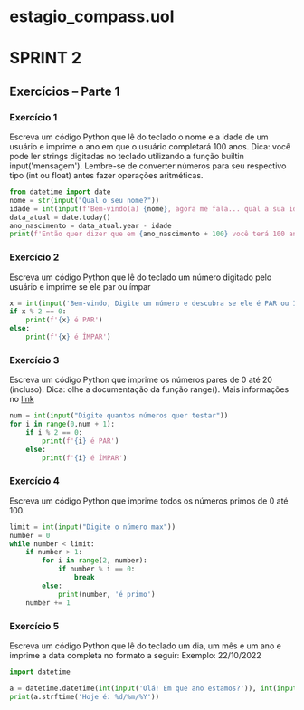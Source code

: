 # estagio_compass.uol

# SPRINT 2

## Exercícios – Parte 1

### Exercício 1

Escreva um código Python que lê do teclado o nome e a idade de um usuário e imprime o ano em que o
usuário completará 100 anos.
Dica: você pode ler strings digitadas no teclado utilizando a função builtin input('mensagem'). Lembre-se de
converter números para seu respectivo tipo (int ou float) antes fazer operações aritméticas.

```py
from datetime import date
nome = str(input("Qual o seu nome?"))
idade = int(input(f'Bem-vindo(a) {nome}, agora me fala... qual a sua idade?'))
data_atual = date.today()
ano_nascimento = data_atual.year - idade
print(f'Então quer dizer que em {ano_nascimento + 100} você terá 100 anos lol!!!')
```

### Exercício 2

Escreva um código Python que lê do teclado um número digitado pelo usuário e imprime se ele par ou ímpar

```py
x = int(input('Bem-vindo, Digite um número e descubra se ele é PAR ou ÍMPAR'))
if x % 2 == 0:
    print(f'{x} é PAR')
else:
    print(f'{x} é ÍMPAR')
```

### Exercício 3

Escreva um código Python que imprime os números pares de 0 até 20 (incluso).
Dica: olhe a documentação da função range(). Mais informações no [link](https://docs.python.org/3/library/functions.html#func-range)

```py
num = int(input("Digite quantos números quer testar"))
for i in range(0,num + 1):
    if i % 2 == 0:
        print(f'{i} é PAR')
    else:
        print(f'{i} é ÍMPAR')
```

### Exercício 4

Escreva um código Python que imprime todos os números primos de 0 até 100.

```py
limit = int(input("Digite o número max"))
number = 0
while number < limit:
    if number > 1:
        for i in range(2, number):
            if number % i == 0:
                break
        else:
            print(number, 'é primo')
    number += 1
```

### Exercício 5

Escreva um código Python que lê do teclado um dia, um mês e um ano e imprime a data completa no
formato a seguir:
Exemplo: 22/10/2022

```py
import datetime

a = datetime.datetime(int(input('Olá! Em que ano estamos?')), int(input('Qual mês?')), int(input('E qual dia?')))
print(a.strftime('Hoje é: %d/%m/%Y'))
```


